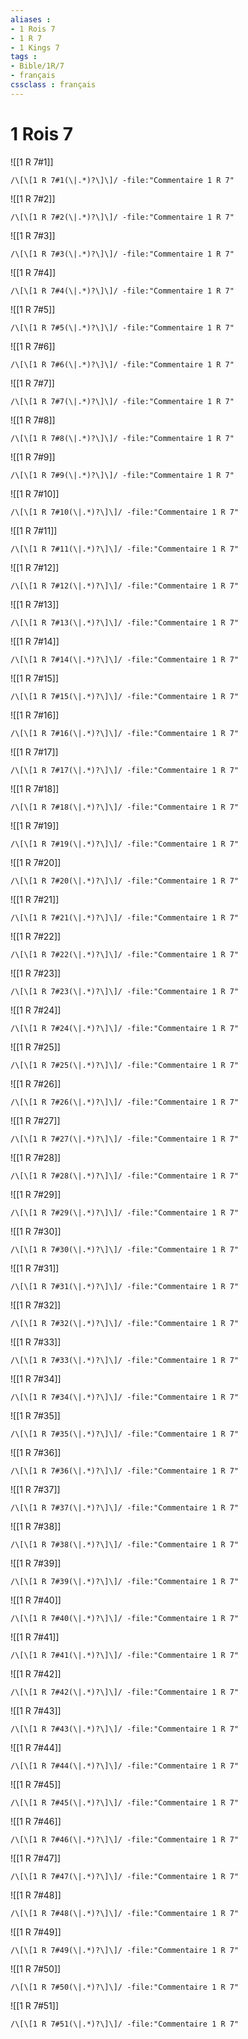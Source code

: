 ```yaml
---
aliases : 
- 1 Rois 7
- 1 R 7
- 1 Kings 7
tags : 
- Bible/1R/7
- français
cssclass : français
---
```


# 1 Rois 7

![[1 R 7#1]]

```query
/\[\[1 R 7#1(\|.*)?\]\]/ -file:"Commentaire 1 R 7"
```

![[1 R 7#2]]

```query
/\[\[1 R 7#2(\|.*)?\]\]/ -file:"Commentaire 1 R 7"
```

![[1 R 7#3]]

```query
/\[\[1 R 7#3(\|.*)?\]\]/ -file:"Commentaire 1 R 7"
```

![[1 R 7#4]]

```query
/\[\[1 R 7#4(\|.*)?\]\]/ -file:"Commentaire 1 R 7"
```

![[1 R 7#5]]

```query
/\[\[1 R 7#5(\|.*)?\]\]/ -file:"Commentaire 1 R 7"
```

![[1 R 7#6]]

```query
/\[\[1 R 7#6(\|.*)?\]\]/ -file:"Commentaire 1 R 7"
```

![[1 R 7#7]]

```query
/\[\[1 R 7#7(\|.*)?\]\]/ -file:"Commentaire 1 R 7"
```

![[1 R 7#8]]

```query
/\[\[1 R 7#8(\|.*)?\]\]/ -file:"Commentaire 1 R 7"
```

![[1 R 7#9]]

```query
/\[\[1 R 7#9(\|.*)?\]\]/ -file:"Commentaire 1 R 7"
```

![[1 R 7#10]]

```query
/\[\[1 R 7#10(\|.*)?\]\]/ -file:"Commentaire 1 R 7"
```

![[1 R 7#11]]

```query
/\[\[1 R 7#11(\|.*)?\]\]/ -file:"Commentaire 1 R 7"
```

![[1 R 7#12]]

```query
/\[\[1 R 7#12(\|.*)?\]\]/ -file:"Commentaire 1 R 7"
```

![[1 R 7#13]]

```query
/\[\[1 R 7#13(\|.*)?\]\]/ -file:"Commentaire 1 R 7"
```

![[1 R 7#14]]

```query
/\[\[1 R 7#14(\|.*)?\]\]/ -file:"Commentaire 1 R 7"
```

![[1 R 7#15]]

```query
/\[\[1 R 7#15(\|.*)?\]\]/ -file:"Commentaire 1 R 7"
```

![[1 R 7#16]]

```query
/\[\[1 R 7#16(\|.*)?\]\]/ -file:"Commentaire 1 R 7"
```

![[1 R 7#17]]

```query
/\[\[1 R 7#17(\|.*)?\]\]/ -file:"Commentaire 1 R 7"
```

![[1 R 7#18]]

```query
/\[\[1 R 7#18(\|.*)?\]\]/ -file:"Commentaire 1 R 7"
```

![[1 R 7#19]]

```query
/\[\[1 R 7#19(\|.*)?\]\]/ -file:"Commentaire 1 R 7"
```

![[1 R 7#20]]

```query
/\[\[1 R 7#20(\|.*)?\]\]/ -file:"Commentaire 1 R 7"
```

![[1 R 7#21]]

```query
/\[\[1 R 7#21(\|.*)?\]\]/ -file:"Commentaire 1 R 7"
```

![[1 R 7#22]]

```query
/\[\[1 R 7#22(\|.*)?\]\]/ -file:"Commentaire 1 R 7"
```

![[1 R 7#23]]

```query
/\[\[1 R 7#23(\|.*)?\]\]/ -file:"Commentaire 1 R 7"
```

![[1 R 7#24]]

```query
/\[\[1 R 7#24(\|.*)?\]\]/ -file:"Commentaire 1 R 7"
```

![[1 R 7#25]]

```query
/\[\[1 R 7#25(\|.*)?\]\]/ -file:"Commentaire 1 R 7"
```

![[1 R 7#26]]

```query
/\[\[1 R 7#26(\|.*)?\]\]/ -file:"Commentaire 1 R 7"
```

![[1 R 7#27]]

```query
/\[\[1 R 7#27(\|.*)?\]\]/ -file:"Commentaire 1 R 7"
```

![[1 R 7#28]]

```query
/\[\[1 R 7#28(\|.*)?\]\]/ -file:"Commentaire 1 R 7"
```

![[1 R 7#29]]

```query
/\[\[1 R 7#29(\|.*)?\]\]/ -file:"Commentaire 1 R 7"
```

![[1 R 7#30]]

```query
/\[\[1 R 7#30(\|.*)?\]\]/ -file:"Commentaire 1 R 7"
```

![[1 R 7#31]]

```query
/\[\[1 R 7#31(\|.*)?\]\]/ -file:"Commentaire 1 R 7"
```

![[1 R 7#32]]

```query
/\[\[1 R 7#32(\|.*)?\]\]/ -file:"Commentaire 1 R 7"
```

![[1 R 7#33]]

```query
/\[\[1 R 7#33(\|.*)?\]\]/ -file:"Commentaire 1 R 7"
```

![[1 R 7#34]]

```query
/\[\[1 R 7#34(\|.*)?\]\]/ -file:"Commentaire 1 R 7"
```

![[1 R 7#35]]

```query
/\[\[1 R 7#35(\|.*)?\]\]/ -file:"Commentaire 1 R 7"
```

![[1 R 7#36]]

```query
/\[\[1 R 7#36(\|.*)?\]\]/ -file:"Commentaire 1 R 7"
```

![[1 R 7#37]]

```query
/\[\[1 R 7#37(\|.*)?\]\]/ -file:"Commentaire 1 R 7"
```

![[1 R 7#38]]

```query
/\[\[1 R 7#38(\|.*)?\]\]/ -file:"Commentaire 1 R 7"
```

![[1 R 7#39]]

```query
/\[\[1 R 7#39(\|.*)?\]\]/ -file:"Commentaire 1 R 7"
```

![[1 R 7#40]]

```query
/\[\[1 R 7#40(\|.*)?\]\]/ -file:"Commentaire 1 R 7"
```

![[1 R 7#41]]

```query
/\[\[1 R 7#41(\|.*)?\]\]/ -file:"Commentaire 1 R 7"
```

![[1 R 7#42]]

```query
/\[\[1 R 7#42(\|.*)?\]\]/ -file:"Commentaire 1 R 7"
```

![[1 R 7#43]]

```query
/\[\[1 R 7#43(\|.*)?\]\]/ -file:"Commentaire 1 R 7"
```

![[1 R 7#44]]

```query
/\[\[1 R 7#44(\|.*)?\]\]/ -file:"Commentaire 1 R 7"
```

![[1 R 7#45]]

```query
/\[\[1 R 7#45(\|.*)?\]\]/ -file:"Commentaire 1 R 7"
```

![[1 R 7#46]]

```query
/\[\[1 R 7#46(\|.*)?\]\]/ -file:"Commentaire 1 R 7"
```

![[1 R 7#47]]

```query
/\[\[1 R 7#47(\|.*)?\]\]/ -file:"Commentaire 1 R 7"
```

![[1 R 7#48]]

```query
/\[\[1 R 7#48(\|.*)?\]\]/ -file:"Commentaire 1 R 7"
```

![[1 R 7#49]]

```query
/\[\[1 R 7#49(\|.*)?\]\]/ -file:"Commentaire 1 R 7"
```

![[1 R 7#50]]

```query
/\[\[1 R 7#50(\|.*)?\]\]/ -file:"Commentaire 1 R 7"
```

![[1 R 7#51]]

```query
/\[\[1 R 7#51(\|.*)?\]\]/ -file:"Commentaire 1 R 7"
```

